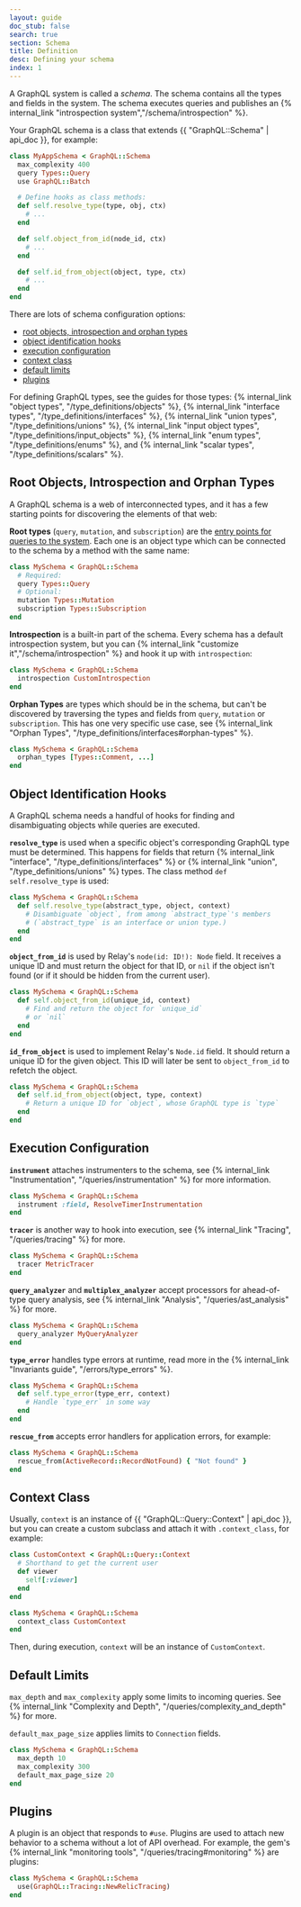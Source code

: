 ```yaml
---
layout: guide
doc_stub: false
search: true
section: Schema
title: Definition
desc: Defining your schema
index: 1
---
```


A GraphQL system is called a _schema_. The schema contains all the types and fields in the system. The schema executes queries and publishes an {% internal_link "introspection system","/schema/introspection" %}.

Your GraphQL schema is a class that extends {{ "GraphQL::Schema" | api_doc }}, for example:

```ruby
class MyAppSchema < GraphQL::Schema
  max_complexity 400
  query Types::Query
  use GraphQL::Batch

  # Define hooks as class methods:
  def self.resolve_type(type, obj, ctx)
    # ...
  end

  def self.object_from_id(node_id, ctx)
    # ...
  end

  def self.id_from_object(object, type, ctx)
    # ...
  end
end
```

There are lots of schema configuration options:

- [root objects, introspection and orphan types](#root-objects-introspection-and-orphan-types)
- [object identification hooks](#object-identification-hooks)
- [execution configuration](#execution-configuration)
- [context class](#context-class)
- [default limits](#default-limits)
- [plugins](#plugins)

For defining GraphQL types, see the guides for those types: {% internal_link "object types", "/type_definitions/objects" %}, {% internal_link "interface types", "/type_definitions/interfaces" %}, {% internal_link "union types", "/type_definitions/unions" %},  {% internal_link "input object types", "/type_definitions/input_objects" %}, {% internal_link "enum types", "/type_definitions/enums" %}, and {% internal_link "scalar types", "/type_definitions/scalars" %}.

## Root Objects, Introspection and Orphan Types

A GraphQL schema is a web of interconnected types, and it has a few starting points for discovering the elements of that web:

__Root types__ (`query`, `mutation`, and `subscription`) are the [entry points for queries to the system](https://graphql.org/learn/schema/#the-query-and-mutation-types). Each one is an object type which can be connected to the schema by a method with the same name:

```ruby
class MySchema < GraphQL::Schema
  # Required:
  query Types::Query
  # Optional:
  mutation Types::Mutation
  subscription Types::Subscription
end
```

__Introspection__ is a built-in part of the schema. Every schema has a default introspection system, but you can {% internal_link "customize it","/schema/introspection" %} and hook it up with `introspection`:

```ruby
class MySchema < GraphQL::Schema
  introspection CustomIntrospection
end
```

__Orphan Types__ are types which should be in the schema, but can't be discovered by traversing the types and fields from `query`, `mutation` or `subscription`. This has one very specific use case, see {% internal_link "Orphan Types", "/type_definitions/interfaces#orphan-types" %}.

```ruby
class MySchema < GraphQL::Schema
  orphan_types [Types::Comment, ...]
end
```

## Object Identification Hooks

A GraphQL schema needs a handful of hooks for finding and disambiguating objects while queries are executed.

__`resolve_type`__ is used when a specific object's corresponding GraphQL type must be determined. This happens for fields that return {% internal_link "interface", "/type_definitions/interfaces" %} or {% internal_link "union", "/type_definitions/unions" %} types. The class method `def self.resolve_type` is used:

```ruby
class MySchema < GraphQL::Schema
  def self.resolve_type(abstract_type, object, context)
    # Disambiguate `object`, from among `abstract_type`'s members
    # (`abstract_type` is an interface or union type.)
  end
end
```

__`object_from_id`__ is used by Relay's `node(id: ID!): Node` field. It receives a unique ID and must return the object for that ID, or `nil` if the object isn't found (or if it should be hidden from the current user).

```ruby
class MySchema < GraphQL::Schema
  def self.object_from_id(unique_id, context)
    # Find and return the object for `unique_id`
    # or `nil`
  end
end
```

__`id_from_object`__ is used to implement Relay's `Node.id` field. It should return a unique ID for the given object. This ID will later be sent to `object_from_id` to refetch the object.

```ruby
class MySchema < GraphQL::Schema
  def self.id_from_object(object, type, context)
    # Return a unique ID for `object`, whose GraphQL type is `type`
  end
end
```

## Execution Configuration

__`instrument`__ attaches instrumenters to the schema, see {% internal_link "Instrumentation", "/queries/instrumentation" %} for more information.

```ruby
class MySchema < GraphQL::Schema
  instrument :field, ResolveTimerInstrumentation
end
```

__`tracer`__ is another way to hook into execution, see {% internal_link "Tracing", "/queries/tracing" %} for more.

```ruby
class MySchema < GraphQL::Schema
  tracer MetricTracer
end
```

__`query_analyzer`__ and __`multiplex_analyzer`__ accept processors for ahead-of-type query analysis, see {% internal_link "Analysis", "/queries/ast_analysis" %} for more.

```ruby
class MySchema < GraphQL::Schema
  query_analyzer MyQueryAnalyzer
end
```

__`type_error`__ handles type errors at runtime, read more in the {% internal_link "Invariants guide", "/errors/type_errors" %}.

```ruby
class MySchema < GraphQL::Schema
  def self.type_error(type_err, context)
    # Handle `type_err` in some way
  end
end
```

__`rescue_from`__ accepts error handlers for application errors, for example:

```ruby
class MySchema < GraphQL::Schema
  rescue_from(ActiveRecord::RecordNotFound) { "Not found" }
end
```

## Context Class

Usually, `context` is an instance of {{ "GraphQL::Query::Context" | api_doc }}, but you can create a custom subclass and attach it with `.context_class`, for example:

```ruby
class CustomContext < GraphQL::Query::Context
  # Shorthand to get the current user
  def viewer
    self[:viewer]
  end
end

class MySchema < GraphQL::Schema
  context_class CustomContext
end
```

Then, during execution, `context` will be an instance of `CustomContext`.

## Default Limits

`max_depth` and `max_complexity` apply some limits to incoming queries. See {% internal_link "Complexity and Depth", "/queries/complexity_and_depth" %} for more.

`default_max_page_size` applies limits to `Connection` fields.

```ruby
class MySchema < GraphQL::Schema
  max_depth 10
  max_complexity 300
  default_max_page_size 20
end
```

## Plugins

A plugin is an object that responds to `#use`. Plugins are used to attach new behavior to a schema without a lot of API overhead. For example, the gem's {% internal_link "monitoring tools", "/queries/tracing#monitoring" %} are plugins:

```ruby
class MySchema < GraphQL::Schema
  use(GraphQL::Tracing::NewRelicTracing)
end
```
